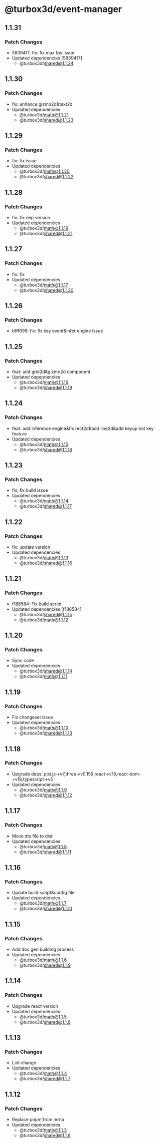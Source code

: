 # @turbox3d/event-manager

## 1.1.31

### Patch Changes

- 58394f7: fix: fix max fps issue
- Updated dependencies [58394f7]
  - @turbox3d/shared@1.1.24

## 1.1.30

### Patch Changes

- fix: enhance gizmo2d&text2d
- Updated dependencies
  - @turbox3d/math@1.1.21
  - @turbox3d/shared@1.1.23

## 1.1.29

### Patch Changes

- fix: fix issue
- Updated dependencies
  - @turbox3d/math@1.1.20
  - @turbox3d/shared@1.1.22

## 1.1.28

### Patch Changes

- fix: fix dep version
- Updated dependencies
  - @turbox3d/math@1.1.19
  - @turbox3d/shared@1.1.21

## 1.1.27

### Patch Changes

- fix: fix
- Updated dependencies
  - @turbox3d/math@1.1.17
  - @turbox3d/shared@1.1.20

## 1.1.26

### Patch Changes

- bfff099: fix: fix key event&infer engine issue

## 1.1.25

### Patch Changes

- feat: add grid2d&gizmo2d component
- Updated dependencies
  - @turbox3d/math@1.1.16
  - @turbox3d/shared@1.1.19

## 1.1.24

### Patch Changes

- feat: add inference engine&fix rect2d&add line2d&add keyup hot key feature
- Updated dependencies
  - @turbox3d/math@1.1.15
  - @turbox3d/shared@1.1.18

## 1.1.23

### Patch Changes

- fix: fix build issue
- Updated dependencies
  - @turbox3d/math@1.1.14
  - @turbox3d/shared@1.1.17

## 1.1.22

### Patch Changes

- fix: update version
- Updated dependencies
  - @turbox3d/math@1.1.13
  - @turbox3d/shared@1.1.16

## 1.1.21

### Patch Changes

- f188584: Fix build script
- Updated dependencies [f188584]
  - @turbox3d/shared@1.1.15
  - @turbox3d/math@1.1.12

## 1.1.20

### Patch Changes

- Sync code
- Updated dependencies
  - @turbox3d/shared@1.1.14
  - @turbox3d/math@1.1.11

## 1.1.19

### Patch Changes

- Fix changeset issue
- Updated dependencies
  - @turbox3d/math@1.1.10
  - @turbox3d/shared@1.1.13

## 1.1.18

### Patch Changes

- Upgrade deps: pixi.js->v7,three->v0.159,react->v18,react-dom->v18,typescript->v5
- Updated dependencies
  - @turbox3d/math@1.1.9
  - @turbox3d/shared@1.1.12

## 1.1.17

### Patch Changes

- Move dts file to dist
- Updated dependencies
  - @turbox3d/math@1.1.8
  - @turbox3d/shared@1.1.11

## 1.1.16

### Patch Changes

- Update build script&config file
- Updated dependencies
  - @turbox3d/math@1.1.7
  - @turbox3d/shared@1.1.10

## 1.1.15

### Patch Changes

- Add doc gen building process
- Updated dependencies
  - @turbox3d/math@1.1.6
  - @turbox3d/shared@1.1.9

## 1.1.14

### Patch Changes

- Upgrade react version
- Updated dependencies
  - @turbox3d/math@1.1.5
  - @turbox3d/shared@1.1.8

## 1.1.13

### Patch Changes

- Lint change
- Updated dependencies
  - @turbox3d/math@1.1.4
  - @turbox3d/shared@1.1.7

## 1.1.12

### Patch Changes

- Replace pnpm from lerna
- Updated dependencies
  - @turbox3d/math@1.1.3
  - @turbox3d/shared@1.1.6
